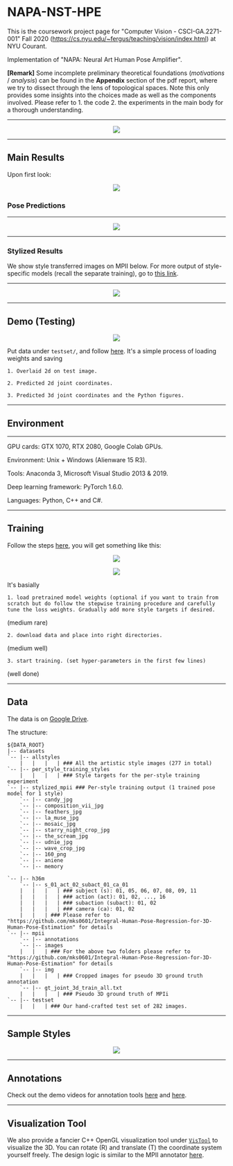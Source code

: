 # NAPA-NST-HPE
This is the coursework project page for "Computer Vision - CSCI-GA.2271-001" Fall 2020 (https://cs.nyu.edu/~fergus/teaching/vision/index.html) at NYU Courant.
 
Implementation of "NAPA: Neural Art Human Pose Amplifier".

**[Remark]**
Some incomplete preliminary theoretical foundations (*motivations* / *analysis*) can be found in the **Appendix** section of the pdf report, where we try to dissect through the lens of topological spaces. Note this only provides some insights into the choices made as well as the components involved. Please refer to 1. the code 2. the experiments in the main body for a thorough understanding.

----

<p align="center">  
<img src="figs/pipeline.png">  
</p> 

----

## Main Results

Upon first look:

<p align="center">  
<img src="figs/pred3d.gif">  
</p>


### Pose Predictions


----

<p align="center">  
<img src="figs/pred3d.png">  
</p>
 
----


### Stylized Results

We show style transferred images on MPII below. For more output of style-specific models (recall the separate training), go to [this link](https://github.com/strawberryfg/NAPA-NST-HPE/tree/main/train/per-style-training).

----

<p align="center">  
<img src="figs/stylized.png">  
</p>
 
----

## Demo (Testing)



<p align="center">  
<img src="figs/test.gif">  
</p> 



Put data under ```testset/```, and follow [here](https://github.com/strawberryfg/NAPA-NST-HPE/tree/main/test).
It's a simple process of loading weights and saving 

```
1. Overlaid 2d on test image. 
```

```
2. Predicted 2d joint coordinates.
```

```
3. Predicted 3d joint coordinates and the Python figures.
```

----

## Environment

----

GPU cards: GTX 1070, RTX 2080, Google Colab GPUs.

Environment: Unix + Windows (Alienware 15 R3).

Tools: Anaconda 3, Microsoft Visual Studio 2013 & 2019.

Deep learning framework: PyTorch 1.6.0.

Languages: Python, C++ and C#.



----

## Training

Follow the steps [here](https://github.com/strawberryfg/NAPA-NST-HPE/tree/main/train), you will get something like this:




<p align="center">  
<img src="figs/train_screenshot.png">  
</p> 




<p align="center">  
<img src="figs/run_train_1.gif">  
</p> 



It's basially 

```
1. load pretrained model weights (optional if you want to train from scratch but do follow the stepwise training procedure and carefully tune the loss weights. Gradually add more style targets if desired.
```

(medium rare)

```
2. download data and place into right directories.
```

(medium well)

```
3. start training. (set hyper-parameters in the first few lines)
```

(well done)


----

## Data 

The data is on [Google Drive](https://drive.google.com/drive/folders/1omDWZeG6zA8GJx5Ij9Y1qJZiY8YYTcFx?usp=sharing). 

The structure:

``` shell
${DATA_ROOT}
|-- datasets
`-- |-- allstyles
    |   |   |   | ### All the artistic style images (277 in total)
`-- |-- per_style_training_styles
    |   |   |   | ### Style targets for the per-style training experiment
`-- |-- stylized_mpii ### Per-style training output (1 trained pose model for 1 style)
    `-- |-- candy_jpg
    `-- |-- composition_vii_jpg
    `-- |-- feathers_jpg
    `-- |-- la_muse_jpg
    `-- |-- mosaic_jpg
    `-- |-- starry_night_crop_jpg
    `-- |-- the_scream_jpg
    `-- |-- udnie_jpg
    `-- |-- wave_crop_jpg
    `-- |-- 160_png
    `-- |-- aniene
    `-- |-- memory
	
`-- |-- h36m
    `-- |-- s_01_act_02_subact_01_ca_01
    |   |   |   | ### subject (s): 01, 05, 06, 07, 08, 09, 11
    |   |   |   | ### action (act): 01, 02, ..., 16
    |   |   |   | ### subaction (subact): 01, 02
    |   |   |   | ### camera (ca): 01, 02
    |   |   | ### Please refer to "https://github.com/mks0601/Integral-Human-Pose-Regression-for-3D-Human-Pose-Estimation" for details
`-- |-- mpii
    `-- |-- annotations
    `-- |-- images
    |   |   | ### For the above two folders please refer to "https://github.com/mks0601/Integral-Human-Pose-Regression-for-3D-Human-Pose-Estimation" for details
    `-- |-- img
    |   |   |   | ### Cropped images for pseudo 3D ground truth annotation
    `-- |-- gt_joint_3d_train_all.txt
    |   |   |   | ### Pseudo 3D ground truth of MPIi
`-- |-- testset
    |   |   | ### Our hand-crafted test set of 282 images.

```

----

## Sample Styles


<p align="center">  
<img src="figs/allstyles.png">  
</p> 




----

## Annotations

Check out the demo videos for annotation tools [here](https://github.com/strawberryfg/NAPA-NST-HPE/tree/main/annotation_tools/art_img_annotator) and [here](https://github.com/strawberryfg/NAPA-NST-HPE/tree/main/annotation_tools/mpii_annotator).


----

## Visualization Tool 

We also provide a fancier C++ OpenGL visualization tool under [```VisTool```](https://github.com/strawberryfg/NAPA-NST-HPE/tree/main/VisTool/VisNST3D) to visualize the 3D. You can rotate (R) and translate (T) the coordinate system yourself freely.
The design logic is similar to the MPII annotator [here](https://github.com/strawberryfg/NAPA-NST-HPE/blob/main/annotation_tools/mpii_annotator/2D%20Human%20Pose%20Dataset%203D%20Joint%20Location%20Ground%20Truth%20Annotation%20Tool%20Guideline.pdf).
